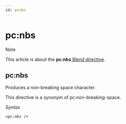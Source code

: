 ```yaml
---
id: pcnbs
---
```


# pc:nbs



> [!NOTE]
> This article is about the **pc:nbs**[ Blend directive](/docs/Repositories/Blend_directives).

## **pc:nbs**

Produces a non-breaking space character.

This directive is a synonym of pc:non-breaking-space.

*Syntax*

```
<pc:nbs />
```

 